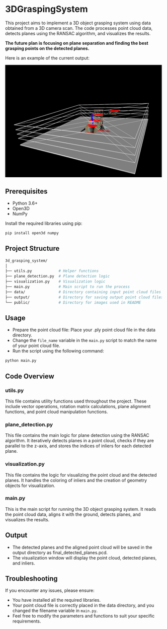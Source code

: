 # 3DGraspingSystem

This project aims to implement a 3D object grasping system using data obtained from a 3D camera scan. The code processes point cloud data, detects planes using the RANSAC algorithm, and visualizes the results.

**The future plan is focusing on plane separation and finding the best grasping points on the detected planes.**

Here is an example of the current output:

![Example image](public/example.png)

## Prerequisites

- Python 3.6+
- Open3D
- NumPy

Install the required libraries using pip:

```bash
pip install open3d numpy
```

## Project Structure
```bash
3d_grasping_system/
│
├── utils.py            # Helper functions
├── plane_detection.py  # Plane detection logic
├── visualization.py    # Visualization logic
├── main.py             # Main script to run the process
├── data/               # Directory containing input point cloud files
├── output/             # Directory for saving output point cloud files
└── public/             # Directory for images used in README
```

## Usage
- Prepare the point cloud file: Place your .ply point cloud file in the data directory.
- Change the `file_name` variable in the `main.py` script to match the name of your point cloud file.
- Run the script using the following command:

```bash
python main.py
```

## Code Overview
### utils.py
This file contains utility functions used throughout the project. These include vector operations, rotation matrix calculations, plane alignment functions, and point cloud manipulation functions.

### plane_detection.py
This file contains the main logic for plane detection using the RANSAC algorithm. It iteratively detects planes in a point cloud, checks if they are parallel to the z-axis, and stores the indices of inliers for each detected plane.

### visualization.py
This file contains the logic for visualizing the point cloud and the detected planes. It handles the coloring of inliers and the creation of geometry objects for visualization.

### main.py
This is the main script for running the 3D object grasping system. It reads the point cloud data, aligns it with the ground, detects planes, and visualizes the results.

## Output
- The detected planes and the aligned point cloud will be saved in the output directory as final_detected_planes.pcd.
- The visualization window will display the point cloud, detected planes, and inliers.

## Troubleshooting
If you encounter any issues, please ensure:

- You have installed all the required libraries.
- Your point cloud file is correctly placed in the data directory, and you changed the filename variable in ```main.py```.
- Feel free to modify the parameters and functions to suit your specific requirements.